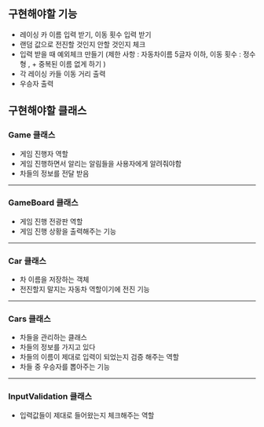 ## 구현해야할 기능

- 레이싱 카 이름 입력 받기, 이동 횟수 입력 받기
- 랜덤 값으로 전진할 것인지 안할 것인지 체크
- 입력 받을 때 예외체크 만들기 (제한 사항 : 자동차이름 5글자 이하, 이동 횟수 : 정수형 , + 중복된 이름 없게 하기 )
- 각 레이싱 카들 이동 거리 출력
- 우승자 출력 


## 구현해야할 클래스

### Game 클래스 
- 게임 진행자 역할
- 게임 진행하면서 알리는 알림들을 사용자에게 알려줘야함
- 차들의 정보를 전달 받음

----

### GameBoard 클래스 
- 게임 진행 전광판 역할
- 게임 진행 상황을 출력해주는 기능 
----
### Car 클래스 
- 차 이름을 저장하는 객체
- 전진할지 말지는 자동차 역할이기에 전진 기능 
----
### Cars 클래스 
- 차들을 관리하는 클래스
- 차들의 정보를 가지고 있다
- 차들의 이름이 제대로 입력이 되었는지 검증 해주는 역할
- 차들 중 우승자를 뽑아주는 기능 
____
### InputValidation 클래스
- 입력값들이 제대로 들어왔는지 체크해주는 역할 